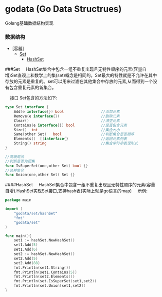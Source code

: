 # godata (Go Data Structrues)
Golang基础数据结构实现
### 数据结构

- [容器]
  - [Set](#set)
    - [HashSet](#hashSet)
 
###Set
&nbsp;&nbsp;&nbsp;&nbsp;HashSet集合中包含一组不重复出现且无特性顺序的元素(容量自增)Set直观上和数学上的集(set)概念是相同的。Set最大的特性就是不允许在其中存放的元素是重复的。set可以用来过滤在其他集合中存放的元素,从而得到一个没有包含重复元素的新集合。

&nbsp;&nbsp;&nbsp;&nbsp;接口 Set包含的方法如下:

```go
type Set interface {
	Add(e interface{}) bool                 //添加元素
	Remove(e interface{})                   //删除元素
	Clear()                                 //清空元素
	Contains(e interface{}) bool            //是否包含元素
	Size()  int                             //集合大小
	Same(other Set)   bool                  //判断集合是否相等
	Elements()  []interface{}               //返回元素列表
	String() string                         //集合字符串表现形式
}

//高级用法
//判断是否为超集
func IsSuperSet(one,other Set) bool {}
//合并集合
func Union(one,other Set) Set {}
```
####HashSet
&nbsp;&nbsp;&nbsp;&nbsp;HashSet集合中包含一组不重复出现且无特性顺序的元素(容量自增).HashSet实现Set接口,支持hash表(实际上就是go语言的map)
&nbsp;&nbsp;&nbsp;&nbsp;示例:
```go
package main

import (
	"godata/set/hashSet"
	"fmt"
	"godata/set"
)

func main(){
	set1 := hashSet.NewHashSet()
	set1.Add(5)
	set1.Add(6)
	set2 := hashSet.NewHashSet()
	set2.Add(5)
	set2.Add(88)
	fmt.Println(set1.String())
	fmt.Println(set1.Contains(5))
	fmt.Println(set2.Elements())
	fmt.Println(set.IsSuperSet(set1,set2))
	fmt.Println(set.Union(set1,set2))
}

```

